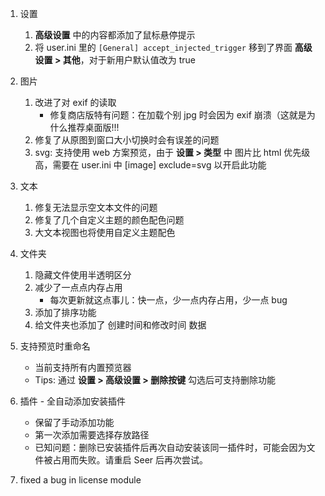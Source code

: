 1. 设置
    1. **高级设置** 中的内容都添加了鼠标悬停提示
    2. 将 user.ini 里的 `[General] accept_injected_trigger` 移到了界面 **高级设置 > 其他**，对于新用户默认值改为 true
2. 图片
    1. 改进了对 exif 的读取
        - 修复商店版特有问题：在加载个别 jpg 时会因为 exif 崩溃（这就是为什么推荐桌面版!!!
    2. 修复了从原图到窗口大小切换时会有误差的问题
    3. svg: 支持使用 web 方案预览，由于 **设置 > 类型** 中 图片比 html 优先级高，需要在 user.ini 中 [image] exclude=svg 以开启此功能
3. 文本
    1. 修复无法显示空文本文件的问题
    2. 修复了几个自定义主题的颜色配色问题
    3. 大文本视图也将使用自定义主题配色
4. 文件夹
    1. 隐藏文件使用半透明区分
    2. 减少了一点点内存占用
        - 每次更新就这点事儿：快一点，少一点内存占用，少一点 bug
    3. 添加了排序功能
    4. 给文件夹也添加了 创建时间和修改时间 数据
5. 支持预览时重命名
    - 当前支持所有内置预览器
    - Tips: 通过 **设置 > 高级设置 > 删除按键** 勾选后可支持删除功能
6. 插件 - 全自动添加安装插件

    - 保留了手动添加功能
    - 第一次添加需要选择存放路径
    - 已知问题：删除已安装插件后再次自动安装该同一插件时，可能会因为文件被占用而失败。请重启 Seer 后再次尝试。

7. fixed a bug in license module

